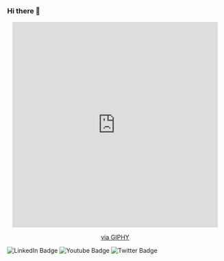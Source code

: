 ### Hi there 👋

<div id="header" align="center">
  <iframe src="https://giphy.com/embed/ES9cAJlcxblRESzOH1" width="480" height="480" frameBorder="0" class="giphy-embed" allowFullScreen></iframe><p><a href="https://giphy.com/gifs/developer-dev-baruch-ES9cAJlcxblRESzOH1">via GIPHY</a></p>
</div>

<div id="badges">
  <img src="https://img.shields.io/badge/LinkedIn-blue?style=for-the-badge&logo=linkedin&logoColor=white" alt="LinkedIn Badge"/>
  <img src="https://img.shields.io/badge/YouTube-red?style=for-the-badge&logo=youtube&logoColor=white" alt="Youtube Badge"/>
  <img src="https://img.shields.io/badge/Twitter-blue?style=for-the-badge&logo=twitter&logoColor=white" alt="Twitter Badge"/>
</div>

